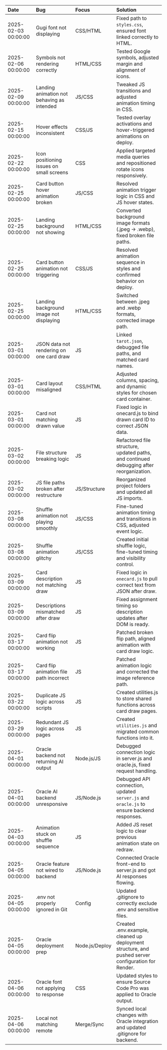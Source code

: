 | Date                | Bug                                        | Focus          | Solution                                                                                           |
|:--------------------|:-------------------------------------------|:---------------|:---------------------------------------------------------------------------------------------------|
| 2025-02-03 00:00:00 | Gugi font not displaying                   | CSS/HTML       | Fixed path to `styles.css`, ensured font linked correctly to HTML.                                 |
| 2025-02-06 00:00:00 | Symbols not rendering correctly            | HTML/CSS       | Tested Google symbols, adjusted margin and alignment of icons.                                     |
| 2025-02-09 00:00:00 | Landing animation not behaving as intended | JS/CSS         | Tweaked JS transitions and adjusted animation timing in CSS.                                       |
| 2025-02-15 00:00:00 | Hover effects inconsistent                 | CSS/JS         | Tested overlay activations and hover-triggered animations on deploy.                               |
| 2025-02-22 00:00:00 | Icon positioning issues on small screens   | CSS            | Applied targeted media queries and repositioned rotate icons responsively.                         |
| 2025-02-25 00:00:00 | Card button hover animation broken         | JS/CSS         | Resolved animation trigger logic in CSS and JS hover states.                                       |
| 2025-02-25 00:00:00 | Landing background not showing             | HTML/CSS       | Converted background image formats (.jpeg → .webp), fixed broken file paths.                       |
| 2025-02-25 00:00:00 | Card button animation not triggering       | CSS/JS         | Resolved animation sequence in styles and confirmed behavior on deploy.                            |
| 2025-02-25 00:00:00 | Landing background image not displaying    | HTML/CSS       | Switched between .jpeg and .webp formats, corrected image path.                                    |
| 2025-03-01 00:00:00 | JSON data not rendering on one card draw   | JS             | Linked `tarot.json`, debugged file paths, and matched card names.                                  |
| 2025-03-01 00:00:00 | Card layout misaligned                     | CSS/HTML       | Adjusted columns, spacing, and dynamic styles for chosen card container.                           |
| 2025-03-01 00:00:00 | Card not matching drawn value              | JS             | Fixed logic in onecard.js to bind drawn card ID to correct JSON data.                              |
| 2025-03-02 00:00:00 | File structure breaking logic              | JS             | Refactored file structure, updated paths, and continued debugging after reorganization.            |
| 2025-03-02 00:00:00 | JS file paths broken after restructure     | JS/Structure   | Reorganized project folders and updated all JS imports.                                            |
| 2025-03-08 00:00:00 | Shuffle animation not playing smoothly     | JS/CSS         | Fine-tuned animation timing and transitions in CSS, adjusted event logic.                          |
| 2025-03-08 00:00:00 | Shuffle animation glitchy                  | JS/CSS         | Created initial shuffle logic, fine-tuned timing and visibility control.                           |
| 2025-03-09 00:00:00 | Card description not matching draw         | JS             | Fixed logic in `onecard.js` to pull correct text from JSON after draw.                             |
| 2025-03-09 00:00:00 | Descriptions mismatched after draw         | JS             | Fixed assignment timing so description updates after DOM is ready.                                 |
| 2025-03-17 00:00:00 | Card flip animation not working            | JS             | Patched broken flip path, aligned animation with card draw logic.                                  |
| 2025-03-17 00:00:00 | Card flip animation file path incorrect    | JS             | Patched animation logic and corrected the image reference path.                                    |
| 2025-03-22 00:00:00 | Duplicate JS logic across scripts          | JS             | Created utilities.js to store shared functions across card draw pages.                             |
| 2025-03-29 00:00:00 | Redundant JS logic across pages            | JS             | Created `utilities.js` and migrated common functions into it.                                      |
| 2025-04-01 00:00:00 | Oracle backend not returning AI output     | Node.js/JS     | Debugged connection logic in server.js and oracle.js, fixed request handling.                      |
| 2025-04-01 00:00:00 | Oracle AI backend unresponsive             | JS/Node.js     | Debugged API connection, updated `server.js` and `oracle.js` to ensure backend responses.          |
| 2025-04-03 00:00:00 | Animation stuck on shuffle sequence        | JS             | Added JS reset logic to clear previous animation state on redraw.                                  |
| 2025-04-05 00:00:00 | Oracle feature not wired to backend        | JS/Node.js     | Connected Oracle front-end to server.js and got AI responses flowing.                              |
| 2025-04-05 00:00:00 | .env not properly ignored in Git           | Config         | Updated .gitignore to correctly exclude .env and sensitive files.                                  |
| 2025-04-05 00:00:00 | Oracle deployment prep                     | Node.js/Deploy | Created .env.example, cleaned up deployment structure, and pushed server configuration for Render. |
| 2025-04-06 00:00:00 | Oracle font not applying to response       | CSS            | Updated styles to ensure Source Code Pro was applied to Oracle output.                             |
| 2025-04-06 00:00:00 | Local not matching remote                  | Merge/Sync     | Synced local changes with Oracle integration and updated .gitignore for backend.                   |